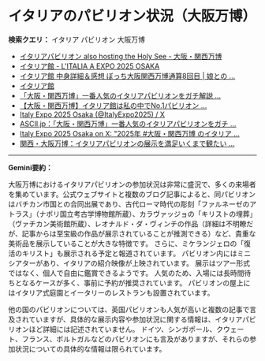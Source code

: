 # イタリアのパビリオン状況（大阪万博）

**検索クエリ：** イタリア パビリオン 大阪万博

- [イタリアパビリオン also hosting the Holy See - 大阪・関西万博](https://www.expo2025.or.jp/official-participant/italy/)
- [イタリア館 - L'ITALIA A EXPO 2025 OSAKA](https://www.italyexpo2025osaka.it/ja/itariaguan)
- [イタリア館 中身詳細＆感想 ぼっち大阪関西万博通算8回目 | 娘との ...](https://ameblo.jp/wakochi0316/entry-12905719318.html)
- [イタリア館](https://www.italyexpo2025osaka.it/ja)
- [「大阪・関西万博」一番人気のイタリアパビリオンをガチ解説 ...](https://lovewalker.jp/elem/000/004/268/4268276/)
- [【大阪・関西万博】イタリア館は私の中でNo.1パビリオン ...](https://yukonosuke.com/entry/osaka_banpaku_italy)
- [Italy Expo 2025 Osaka (@ItalyExpo2025) / X](https://x.com/italyexpo2025)
- [ASCII.jp：「大阪・関西万博」一番人気のイタリアパビリオンをガチ ...](https://ascii.jp/elem/000/004/268/4268276/)
- [Italy Expo 2025 Osaka on X: "2025年 #大阪・関西万博 のイタリア ...](https://x.com/ItalyExpo2025/status/1804816670034440387)
- [関西・大阪万博：イタリアパビリオンの展示を満足いくまで観たい ...](https://note.com/oka47seka1/n/n53a06135bff7)


---

**Gemini要約：**

大阪万博におけるイタリアパビリオンの参加状況は非常に盛況で、多くの来場者を集めています。公式ウェブサイトと複数のブログ記事によると、同パビリオンはバチカン市国との合同出展であり、古代ローマ時代の彫刻「ファルネーゼのアトラス」（ナポリ国立考古学博物館所蔵）、カラヴァッジョの「キリストの埋葬」（ヴァチカン美術館所蔵）、レオナルド・ダ・ヴィンチの作品（詳細は不明瞭だが、記事からは至宝級の作品が展示されていることが推測できる）など、貴重な美術品を展示していることが大きな特徴です。  さらに、ミケランジェロの「復活のキリスト」も展示される予定と報道されています。  パビリオン内にはミニシアターがあり、イタリアの紹介映像が上映されています。  展示はツアー形式ではなく、個人で自由に鑑賞できるようです。  人気のため、入場には長時間待ちとなるケースが多く、事前に予約が推奨されています。  パビリオンの屋上にはイタリア式庭園とイータリーのレストランも設置されています。

他の国のパビリオンについては、英国パビリオンも人気が高いと複数の記事で言及されていますが、具体的な展示内容や参加状況に関する情報は、イタリアパビリオンほど詳細には記述されていません。  ドイツ、シンガポール、クウェート、フランス、ポルトガルなどのパビリオンにも言及がありますが、それらの参加状況についての具体的な情報は限られています。

